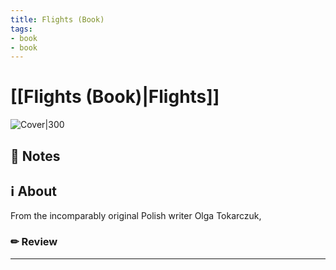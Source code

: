 ```yaml
---
title: Flights (Book)
tags: 
- book
- book
---
```






# [[Flights (Book)|Flights]]



![Cover|300](http://books.google.com/books/content?id=rS5lDwAAQBAJ&printsec=frontcover&img=1&zoom=1&edge=curl&source=gbs_api)



## 📝 Notes







## ℹ️ About



From the incomparably original Polish writer Olga Tokarczuk, 



### ✏ Review







---
